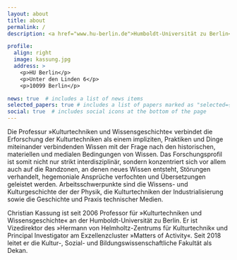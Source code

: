 ```yaml
---
layout: about
title: about
permalink: /
description: <a href="www.hu-berlin.de">Humboldt-Universität zu Berlin</a>. Institut für Kulturwissenschaft.

profile:
  align: right
  image: kassung.jpg
  address: >
    <p>HU Berlin</p>
    <p>Unter den Linden 6</p>
    <p>10099 Berlin</p>

news: true  # includes a list of news items
selected_papers: true # includes a list of papers marked as "selected={true}"
social: true  # includes social icons at the bottom of the page
---
```


Die Professur »Kulturtechniken und Wissensgeschichte« verbindet die Erforschung
der Kulturtechniken als einem impliziten, Praktiken und Dinge miteinander
verbindenden Wissen mit der Frage nach den historischen, materiellen und
medialen Bedingungen von Wissen. Das Forschungsprofil ist somit nicht nur
strikt interdisziplinär, sondern konzentriert sich vor allem auch auf die
Randzonen, an denen neues Wissen entsteht, Störungen verhandelt, hegemoniale
Ansprüche verfochten und Übersetzungen geleistet werden. Arbeitsschwerpunkte
sind die Wissens- und Kulturgeschichte der der Physik, die Kulturtechniken der
Industrialisierung sowie die Geschichte und Praxis technischer Medien.

Christian Kassung ist seit 2006 Professor für »Kulturtechniken und
Wissensgeschichte« an der Humboldt-Universität zu Berlin. Er ist Vizedirektor
des »Hermann von Helmholtz-Zentrums für Kulturtechnik« und Principal
Investigator am Exzellenzcluster »Matters of Activity«. Seit 2018 leitet er die
Kultur-, Sozial- und Bildungswissenschaftliche Fakultät als Dekan.

